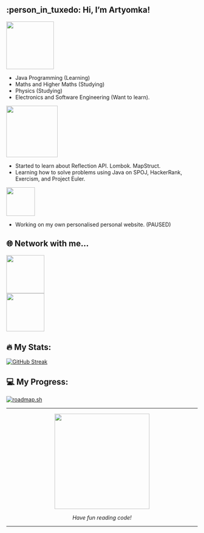 <h2> :person_in_tuxedo: Hi, I’m Artyomka! </h2>

<!--- Interests Section --->
<div id="interests-section" align="Left">
   <img src="https://img.shields.io/badge/Study Interests-008000 " width="125"/>
</div>

- Java Programming (Learning)
- Maths and Higher Maths (Studying)
- Physics (Studying)
- Electronics and Software Engineering (Want to learn).

<!--- Currently Learning Section --->
<div id="learning-section" align="Left">
   <img src="https://img.shields.io/badge/Currently Learning-FF0000" width="135"/>
</div>

- Started to learn about Reflection API. Lombok. MapStruct.
- Learning how to solve problems using Java on SPOJ, HackerRank, Exercism, and Project Euler.

<!--- Projects --->
<div id="projects-section" align="Left">
   <img src="https://img.shields.io/badge/Projects-0000FF" width="75"/>
</div>

- Working on my own personalised personal website. (PAUSED)

<!--- CONTACTS --->
## :globe_with_meridians: Network with me...
<div id="contacts" align="left">
   <!--- LinkedIn --->
   <a href="https://linkedin.com/in/itsartyom/" target="_blank">
      <div id="network-linkedin">
         <img src="https://img.shields.io/badge/LinkedIn-blue?logo=linkedin&logoColor=white" width="100"/>
      </div>
   </a>
   <!--- LinkedIn --->
   <a href="https://www.instagram.com/ap.artyomka/" target="_blank">
      <div id="network-linkedin">
         <img src="https://img.shields.io/badge/Instagram-orange?logo=instagram&logoColor=white" width="100"/>
      </div>
   </a>
</div>
<!-- //CONTACTS -->

## :fire: My Stats:
<!--- Stats: Weekly streak and general stats --->
[![GitHub Streak](http://github-readme-streak-stats.herokuapp.com?user=itsartyomka&theme=tokyonight&date_format=M%20j%5B%2C%20Y%5D)](https://git.io/streak-stats)

## :computer: My Progress:
<!--- Stats: Weekly streak and general stats --->
[![roadmap.sh](https://api.roadmap.sh/v1-badge/tall/649fedb1d99c9d6731a4febd?variant=dark&roadmaps=computer-science%2Cjava%2Cpostgresql-dba%2Csql)](https://roadmap.sh)

---

<!--- Cool Gif at the end. --->

<div id="tate-gif" align="center">
     <a href="https://www.youtube.com/watch?v=dQw4w9WgXcQ/"><img src="https://media.tenor.com/uJy67OT5Qc4AAAAd/andrew-tate-tate.gif" width="250"/></a>
     <p><i>Have fun reading code!</i></p>
</div>

---
